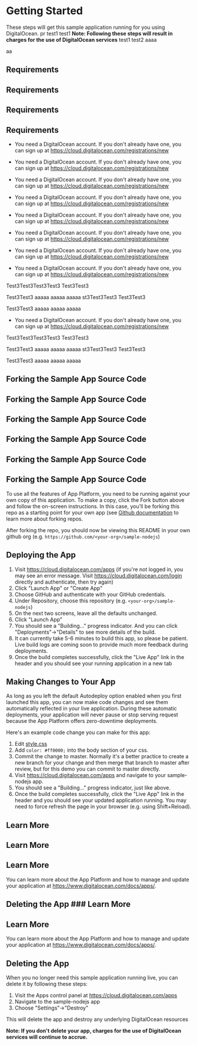 # Getting Started #

These steps will get this sample application running for you using DigitalOcean.
pr test1 test1
**Note: Following these steps will result in charges for the use of DigitalOcean services**
test1
test2
aaaa

aa
## Requirements
## Requirements
## Requirements
## Requirements
* You need a DigitalOcean account. If you don't already have one, you can sign up at https://cloud.digitalocean.com/registrations/new
* You need a DigitalOcean account. If you don't already have one, you can sign up at https://cloud.digitalocean.com/registrations/new
* You need a DigitalOcean account. If you don't already have one, you can sign up at https://cloud.digitalocean.com/registrations/new
* You need a DigitalOcean account. If you don't already have one, you can sign up at https://cloud.digitalocean.com/registrations/new
* You need a DigitalOcean account. If you don't already have one, you can sign up at https://cloud.digitalocean.com/registrations/new
* You need a DigitalOcean account. If you don't already have one, you can sign up at https://cloud.digitalocean.com/registrations/new

* You need a DigitalOcean account. If you don't already have one, you can sign up at https://cloud.digitalocean.com/registrations/new
* You need a DigitalOcean account. If you don't already have one, you can sign up at https://cloud.digitalocean.com/registrations/new

Test3Test3Test3Test3
    Test3Test3

Test3Test3
    aaaaa
    aaaaa
    aaaaa
st3Test3Test3
    Test3Test3

Test3Test3
    aaaaa
    aaaaa
    aaaaa
* You need a DigitalOcean account. If you don't already have one, you can sign up at https://cloud.digitalocean.com/registrations/new

Test3Test3Test3Test3
    Test3Test3

Test3Test3
    aaaaa
    aaaaa
    aaaaa
st3Test3Test3
    Test3Test3

Test3Test3
    aaaaa
    aaaaa
    aaaaa

## Forking the Sample App Source Code
## Forking the Sample App Source Code
## Forking the Sample App Source Code    
## Forking the Sample App Source Code
## Forking the Sample App Source Code
## Forking the Sample App Source Code

To use all the features of App Platform, you need to be running against your own copy of this application. To make a copy, click the Fork button above and follow the on-screen instructions. In this case, you'll be forking this repo as a starting point for your own app (see [Github documentation](https://docs.github.com/en/github/getting-started-with-github/fork-a-repo) to learn more about forking repos.

After forking the repo, you should now be viewing this README in your own github org (e.g. `https://github.com/<your-org>/sample-nodejs`)

## Deploying the App ##

1. Visit https://cloud.digitalocean.com/apps (if you're not logged in, you may see an error message. Visit https://cloud.digitalocean.com/login directly and authenticate, then try again)
1. Click "Launch App" or "Create App"
1. Choose GitHub and authenticate with your GitHub credentials.
1. Under Repository, choose this repository (e.g. `<your-org>/sample-nodejs`)
1. On the next two screens, leave all the defaults unchanged.
1. Click "Launch App"
1. You should see a "Building..." progress indicator. And you can click "Deployments"→"Details" to see more details of the build.
1. It can currently take 5-6 minutes to build this app, so please be patient. Live build logs are coming soon to provide much more feedback during deployments.
1. Once the build completes successfully, click the "Live App" link in the header and you should see your running application in a new tab

## Making Changes to Your App ##

As long as you left the default Autodeploy option enabled when you first launched this app, you can now make code changes and see them automatically reflected in your live application. During these automatic deployments, your application will never pause or stop serving request because the App Platform offers zero-downtime deployments.

Here's an example code change you can make for this app:
1. Edit [style.css](public/stylesheets/style.css)
1. Add `color: #ff0000;` into the body section of your css.
1. Commit the change to master. Normally it's a better practice to create a new branch for your change and then merge that branch to master after review, but for this demo you can commit to master directly.
1. Visit https://cloud.digitalocean.com/apps and navigate to your sample-nodejs app.
1. You should see a "Building..." progress indicator, just like above.
1. Once the build completes successfully, click the "Live App" link in the header and you should see your updated application running. You may need to force refresh the page in your browser (e.g. using Shift+Reload).

## Learn More ##
## Learn More ##
## Learn More ##

You can learn more about the App Platform and how to manage and update your application at https://www.digitalocean.com/docs/apps/.


## Deleting the App ### Learn More ##
## Learn More ##
You can learn more about the App Platform and how to manage and update your application at https://www.digitalocean.com/docs/apps/.


## Deleting the App #

When you no longer need this sample application running live, you can delete it by following these steps:
1. Visit the Apps control panel at https://cloud.digitalocean.com/apps
1. Navigate to the sample-nodejs app
1. Choose "Settings"->"Destroy"

This will delete the app and destroy any underlying DigitalOcean resources

**Note: If you don't delete your app, charges for the use of DigitalOcean services will continue to accrue.**

